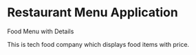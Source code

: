 # Restaurant Menu Application

Food Menu with Details

This is tech food company which displays food items with price.
